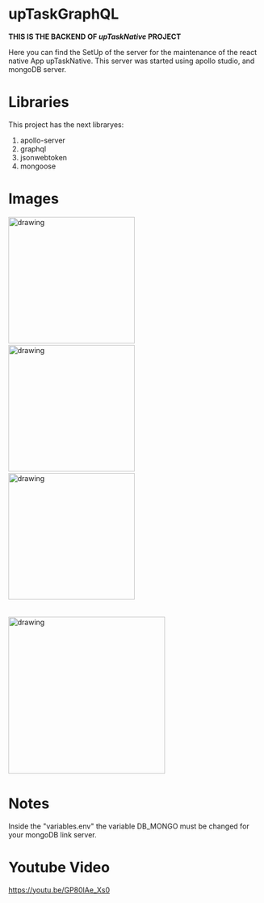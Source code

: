 # upTaskGraphQL

**THIS IS THE BACKEND OF ***upTaskNative*** PROJECT**

Here you can find the SetUp of the server for the maintenance of the react native App upTaskNative. 
This server was started using apollo studio, and mongoDB server.

# Libraries

This project has the next libraryes:

1. apollo-server
2. graphql
3. jsonwebtoken
4. mongoose

# Images

<img src="ImageApp/Screenshot_1668652526.png" alt="drawing" width="250"/> &nbsp;&nbsp;&nbsp;&nbsp;
<img src="ImageApp/Screenshot_1668652566.png" alt="drawing" width="250"/> &nbsp;&nbsp;&nbsp;&nbsp;
<img src="ImageApp/Screenshot_1668652570.png" alt="drawing" width="250"/> &nbsp;&nbsp;&nbsp;&nbsp;


&emsp;&emsp;&emsp;&emsp;&emsp;&emsp;&emsp;&emsp;&emsp;&emsp;&emsp;&emsp;&emsp;&emsp;&emsp; 
<img src="ImageApp/Captura de pantalla 2022-11-16 213625.png" alt="drawing" width="310"/> &nbsp;&nbsp;&nbsp;&nbsp; 

  
# Notes

Inside the "variables.env" the variable DB_MONGO must be changed for your mongoDB link server. 


# Youtube Video
https://youtu.be/GP80lAe_Xs0
